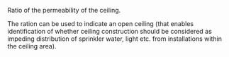 Ratio of the permeability of the ceiling.

The ration can be used to indicate an open ceiling (that enables identification of whether ceiling construction should be considered as impeding distribution of sprinkler water, light etc. from installations within the ceiling area).
